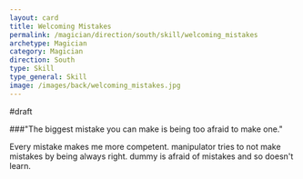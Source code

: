 ```yaml
---
layout: card
title: Welcoming Mistakes
permalink: /magician/direction/south/skill/welcoming_mistakes
archetype: Magician
category: Magician
direction: South
type: Skill
type_general: Skill
image: /images/back/welcoming_mistakes.jpg
---
```

#draft   
  
  
###"The biggest mistake you can make is being too afraid to make one."  
  
Every mistake makes me more competent. manipulator tries to not make mistakes by being always right. dummy is afraid of mistakes and so doesn't learn. 
